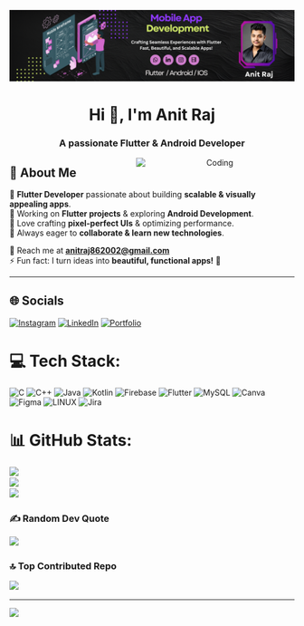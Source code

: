 ![Github Banner](https://github.com/AnitRaj-001/AnitRaj-001/blob/0bc1e6287a5ea4298cf71fed0685c815afe089d9/Black%20Minimalist%20UIUX%20Designer%20LinkedIn%20Banner.png)
<h1 align="center">Hi 👋, I'm Anit Raj</h1>
<h3 align="center">A passionate Flutter & Android Developer</h3>

<div align="center">
  <img align="right" alt="Coding" width="280" src="https://img.freepik.com/free-vector/app-development-illustration_52683-47931.jpg?t=st=1742938341~exp=1742941941~hmac=bfff7538cf96736ec8fdfc9e72c87cc08a991cd1dbe0e0b61916f31629667052&w=1380">
</div>

## 💫 About Me  
🔹 **Flutter Developer** passionate about building **scalable & visually appealing apps**.  
🔹 Working on **Flutter projects** & exploring **Android Development**.  
🔹 Love crafting **pixel-perfect UIs** & optimizing performance.  
🔹 Always eager to **collaborate & learn new technologies**.  

📩 Reach me at [**anitraj862002@gmail.com**](mailto:anitraj862002@gmail.com)  
⚡ Fun fact: I turn ideas into **beautiful, functional apps!** 🚀  

---

## 🌐 Socials  
[![Instagram](https://img.shields.io/badge/Instagram-%23E4405F.svg?logo=Instagram&logoColor=white)](https://instagram.com/bhumi_subham)  [![LinkedIn](https://img.shields.io/badge/LinkedIn-%230077B5.svg?logo=linkedin&logoColor=white)](https://linkedin.com/in/anitraj01) [![Portfolio](https://img.shields.io/badge/Portfolio-%23000000.svg?logo=firefox&logoColor=white)](https://portfolio-delta-eight.vercel.app/)  

# 💻 Tech Stack:
![C](https://img.shields.io/badge/c-%2300599C.svg?style=for-the-badge&logo=c&logoColor=white) ![C++](https://img.shields.io/badge/c++-%2300599C.svg?style=for-the-badge&logo=c%2B%2B&logoColor=white) ![Java](https://img.shields.io/badge/java-%23ED8B00.svg?style=for-the-badge&logo=java&logoColor=white) ![Kotlin](https://img.shields.io/badge/kotlin-%237F52FF.svg?style=for-the-badge&logo=kotlin&logoColor=white) ![Firebase](https://img.shields.io/badge/firebase-%23039BE5.svg?style=for-the-badge&logo=firebase) ![Flutter](https://img.shields.io/badge/Flutter-%2302569B.svg?style=for-the-badge&logo=Flutter&logoColor=white) ![MySQL](https://img.shields.io/badge/mysql-%2300f.svg?style=for-the-badge&logo=mysql&logoColor=white) ![Canva](https://img.shields.io/badge/Canva-%2300C4CC.svg?style=for-the-badge&logo=Canva&logoColor=white) 	![Figma](https://img.shields.io/badge/figma-%23F24E1E.svg?style=for-the-badge&logo=figma&logoColor=white) ![LINUX](https://img.shields.io/badge/Linux-FCC624?style=for-the-badge&logo=linux&logoColor=black) ![Jira](https://img.shields.io/badge/jira-%230A0FFF.svg?style=for-the-badge&logo=jira&logoColor=white)
# 📊 GitHub Stats:
![](https://github-readme-stats.vercel.app/api?username=AnitRaj-001&theme=highcontrast&hide_border=false&include_all_commits=true&count_private=false)<br/>
![](https://github-readme-streak-stats.herokuapp.com/?user=AnitRaj-001&theme=highcontrast&hide_border=false)<br/>
![](https://github-readme-stats.vercel.app/api/top-langs/?username=AnitRaj-001&theme=highcontrast&hide_border=false&include_all_commits=true&count_private=false&layout=compact)

### ✍️ Random Dev Quote
![](https://quotes-github-readme.vercel.app/api?type=horizontal&theme=gruvbox)

### 🔝 Top Contributed Repo
![](https://github-contributor-stats.vercel.app/api?username=AnitRaj-001&limit=5&theme=gruvbox&combine_all_yearly_contributions=true)

---
[![](https://visitcount.itsvg.in/api?id=AnitRaj-001&icon=0&color=1)](https://visitcount.itsvg.in)

<!-- Proudly created with GPRM ( https://gprm.itsvg.in ) -->
